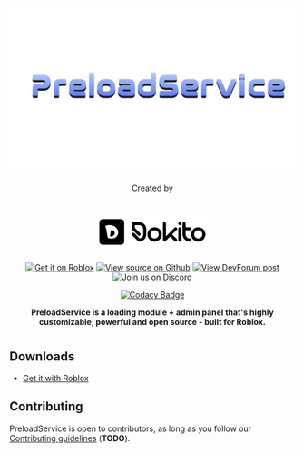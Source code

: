 <!-- Links + images -->
[ps/codacy/link]: https://app.codacy.com/gh/darkpixlz/PreloadService?utm_source=github.com&utm_medium=referral&utm_content=darkpixlz/PreloadService&utm_campaign=Badge_Grade_Settings
[ps/github/contributing]: https://github.com/Dokito-Development/PreloadService/CONTRIBUTING.md
[ps/github]: https://github.com/Dokito-Development/PreloadService
[ps/roblox/download]: https://www.roblox.com/library/8786906886/-
[ps/roblox/post]: https://devforum.roblox.com/t/-/1663119
[dokito/github]: https://github.com/Dokito-Development
[ps/discord]: https://discord.gg/c8dC4k3J5Y

[ps/logo]: /assets/preloadservice-logo.png
[ps/codacy/badge]: https://api.codacy.com/project/badge/Grade/05a9f8ffba6f42e2899a2ad8d1cdf54d

[icons/github]: https://gist.github.com/csqrl/0dbc95191f239b631c3874f4ccf114e2/raw/github_source.svg
[icons/discord]: https://gist.github.com/csqrl/0dbc95191f239b631c3874f4ccf114e2/raw/discord-icon.svg
[icons/roblox-dev]: https://gist.github.com/csqrl/0dbc95191f239b631c3874f4ccf114e2/raw/roblox_dev.svg
[icons/roblox-dev/icon]: https://gist.github.com/csqrl/0dbc95191f239b631c3874f4ccf114e2/raw/roblox_dev-icon.svg

# ![PreloadService][ps/logo]

<div align="center">

Created by

# [<img alt="Dokito" src="/assets/dokito-logo-no-background.png" width=200>][dokito/github]

[![Get it on Roblox][icons/roblox-dev]][ps/roblox/download]
[![View source on Github][icons/github]][ps/github]
[![View DevForum post][icons/roblox-dev/icon]][ps/roblox/post]
[![Join us on Discord][icons/discord]][ps/discord]

[![Codacy Badge][ps/codacy/badge]][ps/codacy/link]

**PreloadService is a loading module + admin panel that's highly customizable, powerful and open source - built for Roblox.**

</div>

# <!-- this makes thin line -->

## Downloads
- [Get it with Roblox][ps/roblox/download]

## Contributing
PreloadService is open to contributors, as long as you follow our [Contributing guidelines][ps/github/contributing] (**TODO**).

